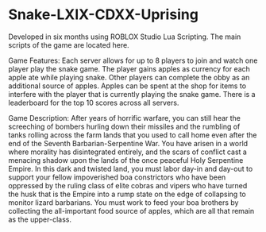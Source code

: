 # Snake-LXIX-CDXX-Uprising
Developed in six months using ROBLOX Studio Lua Scripting.
The main scripts of the game are located here.

Game Features:
Each server allows for up to 8 players to join and watch one player play the snake game.
The player gains apples as currency for each apple ate while playing snake.
Other players can complete the obby as an additional source of apples.
Apples can be spent at the shop for items to interfere with the player that is currently playing the snake game.
There is a leaderboard for the top 10 scores across all servers.

Game Description:
After years of horrific warfare, you can still hear the screeching of bombers hurling down their missiles and the rumbling of tanks rolling across the farm lands that you used to call home even after the end of the Seventh Barbarian-Serpentine War. You have arisen in a world where morality has disintegrated entirely, and the scars of conflict cast a menacing shadow upon the lands of the once peaceful Holy Serpentine Empire. In this dark and twisted land, you must labor day-in and day-out to support your fellow impoverished boa constrictors who have been oppressed by the ruling class of elite cobras and vipers who have turned the husk that is the Empire into a rump state on the edge of collapsing to monitor lizard barbarians. You must work to feed your boa brothers by collecting the all-important food source of apples, which are all that remain as the upper-class.

